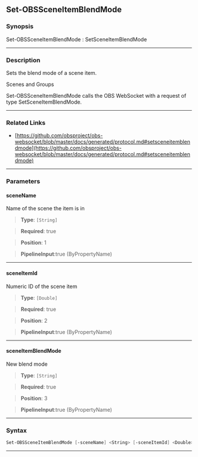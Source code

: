 Set-OBSSceneItemBlendMode
-------------------------
### Synopsis
Set-OBSSceneItemBlendMode : SetSceneItemBlendMode

---
### Description

Sets the blend mode of a scene item.

Scenes and Groups


Set-OBSSceneItemBlendMode calls the OBS WebSocket with a request of type SetSceneItemBlendMode.

---
### Related Links
* [https://github.com/obsproject/obs-websocket/blob/master/docs/generated/protocol.md#setsceneitemblendmode](https://github.com/obsproject/obs-websocket/blob/master/docs/generated/protocol.md#setsceneitemblendmode)



---
### Parameters
#### **sceneName**

Name of the scene the item is in



> **Type**: ```[String]```

> **Required**: true

> **Position**: 1

> **PipelineInput**:true (ByPropertyName)



---
#### **sceneItemId**

Numeric ID of the scene item



> **Type**: ```[Double]```

> **Required**: true

> **Position**: 2

> **PipelineInput**:true (ByPropertyName)



---
#### **sceneItemBlendMode**

New blend mode



> **Type**: ```[String]```

> **Required**: true

> **Position**: 3

> **PipelineInput**:true (ByPropertyName)



---
### Syntax
```PowerShell
Set-OBSSceneItemBlendMode [-sceneName] <String> [-sceneItemId] <Double> [-sceneItemBlendMode] <String> [<CommonParameters>]
```
---
